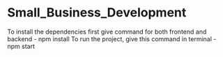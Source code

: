 # Small_Business_Development
To install the dependencies first give command for both frontend and backend - npm install
To run the project, give this command in terminal - npm start
